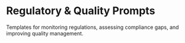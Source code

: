 # Regulatory & Quality Prompts

Templates for monitoring regulations, assessing compliance gaps, and improving quality management.
